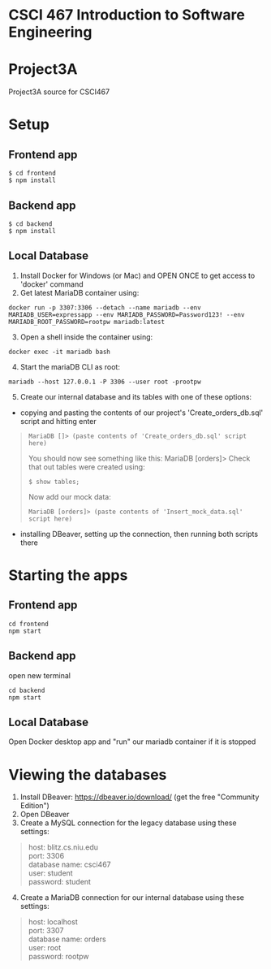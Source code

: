 # CSCI 467 Introduction to Software Engineering
# Project3A
Project3A source for CSCI467

# Setup

## Frontend app

```
$ cd frontend
$ npm install
```

## Backend app

```
$ cd backend
$ npm install
```

## Local Database

1. Install Docker for Windows (or Mac) and OPEN ONCE to get access to 'docker' command
2. Get latest MariaDB container using:
```
docker run -p 3307:3306 --detach --name mariadb --env MARIADB_USER=expressapp --env MARIADB_PASSWORD=Password123! --env MARIADB_ROOT_PASSWORD=rootpw mariadb:latest
```
3. Open a shell inside the container using:
```
docker exec -it mariadb bash
```
4. Start the mariaDB CLI as root:
```
mariadb --host 127.0.0.1 -P 3306 --user root -prootpw
```
5. Create our internal database and its tables with one of these options:
- copying and pasting the contents of our project's 'Create_orders_db.sql' script and hitting enter
>```
>MariaDB []> (paste contents of 'Create_orders_db.sql' script here)
>```
>You should now see something like this: MariaDB [orders]>
>Check that out tables were created using:
>```
>$ show tables;
>```
>Now add our mock data:
>```
>MariaDB [orders]> (paste contents of 'Insert_mock_data.sql' script here)
>```
- installing DBeaver, setting up the connection, then running both scripts there

# Starting the apps
## Frontend app

```
cd frontend
npm start
```

## Backend app

open new terminal
```
cd backend
npm start
```

## Local Database

Open Docker desktop app and "run" our mariadb container if it is stopped

# Viewing the databases

1. Install DBeaver: https://dbeaver.io/download/  (get the free "Community Edition")
2. Open DBeaver
3. Create a MySQL connection for the legacy database using these settings:
>host:           blitz.cs.niu.edu <br>
>port:           3306 <br>
>database name:  csci467 <br>
>user:           student <br>
>password:       student <br>
4. Create a MariaDB connection for our internal database using these settings:
>host:           localhost <br>
>port:           3307 <br>
>database name:  orders <br>
>user:           root <br>
>password:       rootpw <br>
